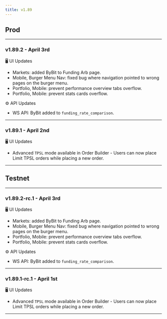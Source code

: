 ```yaml
---
title: v1.89
---
```

## Prod
---
### v1.89.2 - April 3rd
🖥️  UI Updates
* Markets: added ByBit to Funding Arb page.
* Mobile, Burger Menu Nav: fixed bug where navigation pointed to wrong pages on the burger menu.
* Portfolio, Mobile: prevent performance overview tabs overflow.
* Portfolio, Mobile: prevent stats cards overflow.

⚙️ API Updates
* WS API: ByBit added to `funding_rate_comparison`.
---
### v1.89.1 - April 2nd
🖥️  UI Updates
* Advanced `TPSL` mode available in Order Builder - Users can now place Limit TPSL orders while placing a new order. 
---


## Testnet
---
### v1.89.2-rc.1 - April 3rd
🖥️  UI Updates
* Markets: added ByBit to Funding Arb page.
* Mobile, Burger Menu Nav: fixed bug where navigation pointed to wrong pages on the burger menu.
* Portfolio, Mobile: prevent performance overview tabs overflow.
* Portfolio, Mobile: prevent stats cards overflow.

⚙️ API Updates
* WS API: ByBit added to `funding_rate_comparison`.
---
### v1.89.1-rc.1 - April 1st
🖥️  UI Updates
* Advanced `TPSL` mode available in Order Builder - Users can now place Limit TPSL orders while placing a new order. 
---

